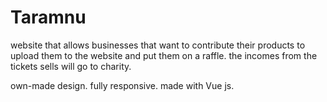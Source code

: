 # Taramnu
website that allows businesses that want to contribute their products to upload them to the website and put them on a raffle. the incomes from the tickets sells will go to charity. 

own-made design.
fully responsive. 
made with Vue js.
